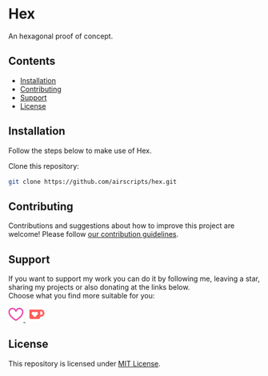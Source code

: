 # Hex
An hexagonal proof of concept.

## Contents
- [Installation](#installation)
- [Contributing](#contributing)
- [Support](#support)
- [License](#license)

## Installation
Follow the steps below to make use of Hex.

Clone this repository:
```bash
git clone https://github.com/airscripts/hex.git
```

## Contributing
Contributions and suggestions about how to improve this project are welcome!
Please follow [our contribution guidelines](https://github.com/airscripts/hex/blob/main/CONTRIBUTING.md).

## Support
If you want to support my work you can do it by following me, leaving a star, sharing my projects or also donating at the links below.  
Choose what you find more suitable for you:  

<a href="https://sponsor.airscript.it" target="blank">
  <img src="https://raw.githubusercontent.com/airscripts/assets/main/images/github-sponsors.svg" alt="GitHub Sponsors" width="30px" />
</a>&nbsp;
<a href="https://kofi.airscript.it" target="blank">
  <img src="https://raw.githubusercontent.com/airscripts/assets/main/images/kofi.svg" alt="Kofi" width="30px" />
</a>

## License  
This repository is licensed under [MIT License](https://github.com/airscripts/hex/blob/main/LICENSE).
